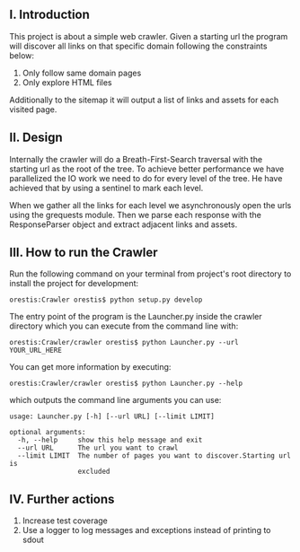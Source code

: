 I. Introduction
---------------

This project is about a simple web crawler. Given a starting url the program will discover all links on that specific domain
following the constraints below:

1. Only follow same domain pages
2. Only explore HTML files

Additionally to the sitemap it will output a list of links and assets for each visited page.

II. Design
----------

Internally the crawler will do a Breath-First-Search traversal with the starting url as the root of the tree.
To achieve better performance we have parallelized the IO work we need to do for every level of the tree. He have achieved
that by using a sentinel to mark each level.

When we gather all the links for each level we asynchronously open the urls using the grequests module. Then we parse
each response with the ResponseParser object and extract adjacent links and assets.

III. How to run the Crawler
---------------------------

Run the following command on your terminal from project's root directory to install the project for development:

```
orestis:Crawler orestis$ python setup.py develop
```

The entry point of the program is the Launcher.py inside the crawler directory which you can execute from the command line with:

```
orestis:Crawler/crawler orestis$ python Launcher.py --url YOUR_URL_HERE
```

You can get more information by executing:

```
orestis:Crawler/crawler orestis$ python Launcher.py --help
```

which outputs the command line arguments you can use:

```
usage: Launcher.py [-h] [--url URL] [--limit LIMIT]

optional arguments:
  -h, --help     show this help message and exit
  --url URL      The url you want to crawl
  --limit LIMIT  The number of pages you want to discover.Starting url is
                 excluded
```

IV. Further actions
-------------------

1. Increase test coverage
2. Use a logger to log messages and exceptions instead of printing to sdout



